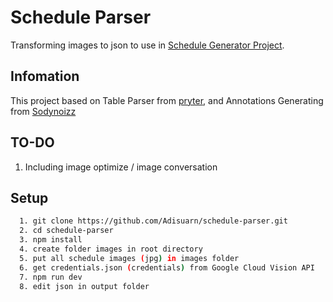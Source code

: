 # Schedule Parser

Transforming images to json to use in [Schedule Generator Project](https://github.com/triamudomcmc/schedule-generator).

## Infomation

This project based on Table Parser from [pryter](https://github.com/pryter), and Annotations Generating from [Sodynoizz](https://github.com/Sodynoizz)

## TO-DO

1. Including image optimize / image conversation

## Setup

```bash
  1. git clone https://github.com/Adisuarn/schedule-parser.git
  2. cd schedule-parser
  3. npm install
  4. create folder images in root directory
  5. put all schedule images (jpg) in images folder
  6. get credentials.json (credentials) from Google Cloud Vision API
  7. npm run dev
  8. edit json in output folder
```
